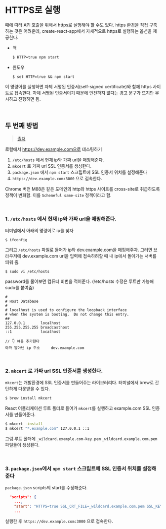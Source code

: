 # HTTPS로 실행



때에 따라 API 호출을 위해서 https로 실행해야 할 수도 있다. https 환경을 직접 구축하는 것은 어려운데, create-react-app에서 자체적으로 https로 실행하는 옵션을 제공한다.

- 맥

  ```sh
  $ HTTP=true npm start
  ```

- 윈도우

  ```SH
  $ set HTTP=true && npm start
  ```

이 명령어를 실행하면 자체 서명된 인증서(self-signed certificate)와 함께 https 사이트로 접속한다. 자체 서명된 인증서이기 때문에 안전하지 않다는 경고 문구가 뜨지만 무시하고 진행하면 됨.

<br/>

## 두 번째 방법

> [출처](https://velog.io/@yaytomato/React-%EC%9B%B9%EC%82%AC%EC%9D%B4%ED%8A%B8-https%EB%A1%9C-%EB%A1%9C%EC%BB%AC-%ED%85%8C%EC%8A%A4%ED%8C%85%ED%95%98%EA%B8%B0)

로컬에서 https://dev.example.com으로 테스팅하기

1. `/etc/hosts` 에서 현재 ip와 가짜 url을 매핑해준다.
2. `mkcert` 로 가짜 url SSL 인증서를 생성한다.
3. `package.json` 에서 `npm start` 스크립트에 SSL 인증서 위치를 설정해준다
4. `https://dev.example.com:3000` 으로 접속한다.

Chrome 버전 M88은 같은 도메인의 http와 https 사이트를 cross-site로 취급하도록 정책이 변화함. 이를 `Schemeful same-site` 정책이라고 함.

<br/>

### 1. `/etc/hosts` 에서 현재 ip와 가짜 url을 매핑해준다.

터미널에서 아래의 명령어로 ip를 찾자

```shell
$ ifconfig
```

그리고 `/etc/hosts` 파일로 들어가 ip와 dev.example.com을 매핑해주자. 그러면 브라우저에 dev.example.com url을 입력해 접속하려할 때 내 ip에서 돌아가는 서버를 띄워 줌.

```shell
$ sudo vi /etc/hosts
```

password를 물어보면 컴퓨터 비번을 적어준다. (/etc/hosts 수정은 루트만 가능해 sudo를 붙여줌)

```
# 
# Host Database
#
# localhost is used to configure the loopback interface
# when the system is booting.  Do not change this entry.
##
127.0.0.1       localhost
255.255.255.255 broadcasthost
::1             localhost

// 👇 얘를 추가한다
아까 알아낸 ip 주소     dev.example.com
```

<br/>

### 2.  `mkcert` 로 가짜 url SSL 인증서를 생성한다.

`mkcert`는 개발환경에 SSL 인증서를 만들어주는 라이브러리다. 터미널에서 brew로 간단하게 다운받을 수 있다.

```bash
$ brew install mkcert
```

React 어플리케이션 루트 폴더로 들어가 `mkcert`를 실행하고 example.com SSL 인증서를 만들어준다.

```bash
$ mkcert -install
$ mkcert "*.example.com" 127.0.0.1 ::1
```

그럼 루트 폴더에 `_wildcard.example.com-key.pem` `_wildcard.example.com.pem` 파일들이 생성된다.

<br/>

### 3. `package.json`에서 `npm start` 스크립트에 SSL 인증서 위치를 설정해준다

`package.json` scripts의 start를 수정해준다.

```json
  "scripts": {
    ...,
    "start": "HTTPS=true SSL_CRT_FILE=_wildcard.example.com.pem SSL_KEY_FILE=_wildcard.example.com-key.pem HOST=0.0.0.0 start:react",
    ...
```

실행한 후 `https://dev.example.com:3000` 으로 접속한다.